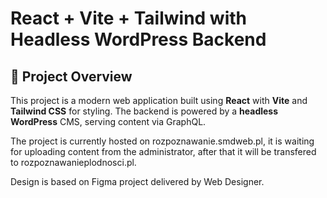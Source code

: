# React + Vite + Tailwind with Headless WordPress Backend

## 📝 Project Overview
This project is a modern web application built using **React** with **Vite**  and **Tailwind CSS** for styling. 
The backend is powered by a **headless WordPress** CMS, serving content via GraphQL.

The project is currently hosted on rozpoznawanie.smdweb.pl, it is waiting for uploading content from the administrator, 
after that it will be transfered to rozpoznawanieplodnosci.pl.

Design is based on Figma project delivered by Web Designer.
